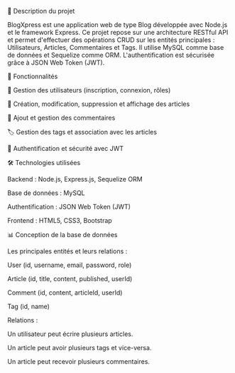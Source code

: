 📌 Description du projet

BlogXpress est une application web de type Blog développée avec Node.js et le framework Express. Ce projet repose sur une architecture RESTful API et permet d'effectuer des opérations CRUD sur les entités principales : Utilisateurs, Articles, Commentaires et Tags. Il utilise MySQL comme base de données et Sequelize comme ORM. L'authentification est sécurisée grâce à JSON Web Token (JWT).

🚀 Fonctionnalités

📌 Gestion des utilisateurs (inscription, connexion, rôles)

📝 Création, modification, suppression et affichage des articles

💬 Ajout et gestion des commentaires

🏷️ Gestion des tags et association avec les articles

🔐 Authentification et sécurité avec JWT

🛠 Technologies utilisées

Backend : Node.js, Express.js, Sequelize ORM

Base de données : MySQL

Authentification : JSON Web Token (JWT)

Frontend : HTML5, CSS3, Bootstrap

📊 Conception de la base de données

Les principales entités et leurs relations :

User (id, username, email, password, role)

Article (id, title, content, published, userId)

Comment (id, content, articleId, userId)

Tag (id, name)

Relations :

Un utilisateur peut écrire plusieurs articles.

Un article peut avoir plusieurs tags et vice-versa.

Un article peut recevoir plusieurs commentaires.
